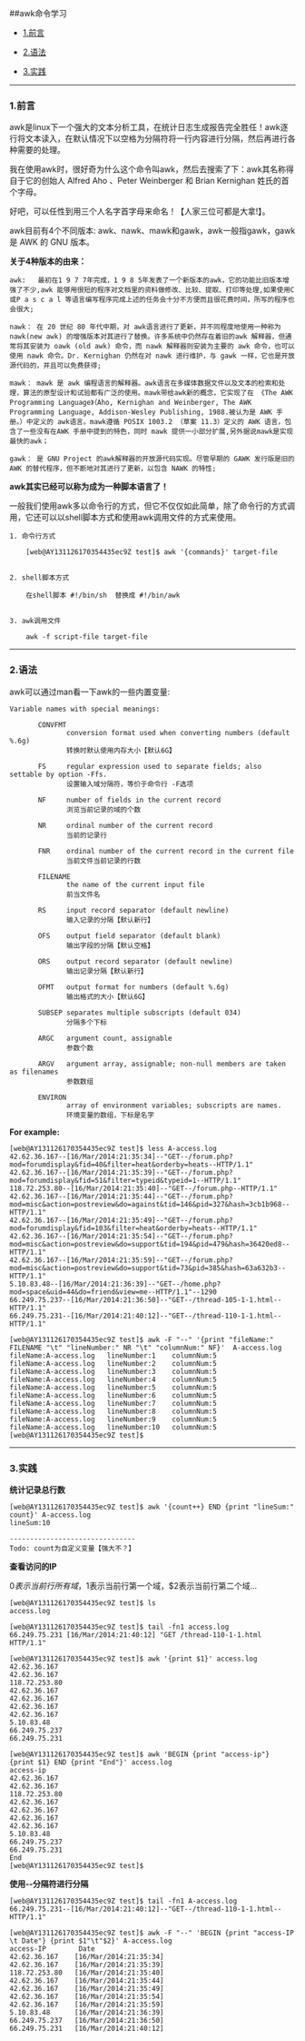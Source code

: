 

##awk命令学习


*   [1.前言](#preface)

*   [2.语法](#grammar)

*   [3.实践](#action)

***

<h3 class="blueJK" id="preface">1.前言</h3>

awk是linux下一个强大的文本分析工具，在统计日志生成报告完全胜任！awk逐行将文本读入，在默认情况下以空格为分隔符将一行内容进行分隔，然后再进行各种需要的处理。


我在使用awk时，很好奇为什么这个命令叫awk，然后去搜索了下：awk其名称得自于它的创始人 Alfred Aho 、Peter Weinberger 和 Brian Kernighan 姓氏的首个字母。


好吧，可以任性到用三个人名字首字母来命名！【人家三位可都是大拿!】。


awk目前有4个不同版本: awk、nawk、mawk和gawk，awk一般指gawk，gawk 是 AWK 的 GNU 版本。


**关于4种版本的由来：**

    awk:   最初在1 9 7 7年完成，1 9 8 5年发表了一个新版本的awk，它的功能比旧版本增强了不少,awk 能够用很短的程序对文档里的资料做修改、比较、提取、打印等处理,如果使用C 或P a s c a l 等语言编写程序完成上述的任务会十分不方便而且很花费时间，所写的程序也会很大;
    
    nawk： 在 20 世纪 80 年代中期，对 awk语言进行了更新，并不同程度地使用一种称为 nawk(new awk) 的增强版本对其进行了替换。许多系统中仍然存在着旧的awk 解释器，但通常将其安装为 oawk (old awk) 命令，而 nawk 解释器则安装为主要的 awk 命令，也可以使用 nawk 命令。Dr. Kernighan 仍然在对 nawk 进行维护，与 gawk 一样，它也是开放源代码的，并且可以免费获得;
    
    mawk： mawk 是 awk 编程语言的解释器。awk语言在多媒体数据文件以及文本的检索和处理，算法的原型设计和试验都有广泛的使用。mawk带给awk新的概念，它实现了在 《The AWK Programming Language》（Aho, Kernighan and Weinberger, The AWK Programming Language, Addison-Wesley Publishing, 1988.被认为是 AWK 手册。）中定义的 awk语言。mawk遵循 POSIX 1003.2 （草案 11.3）定义的 AWK 语言，包含了一些没有在AWK 手册中提到的特色，同时 mawk 提供一小部分扩展,另外据说mawk是实现最快的awk；
    
    gawk： 是 GNU Project 的awk解释器的开放源代码实现。尽管早期的 GAWK 发行版是旧的 AWK 的替代程序，但不断地对其进行了更新，以包含 NAWK 的特性;
    


**awk其实已经可以称为成为一种脚本语言了！**
 
一般我们使用awk多以命令行的方式，但它不仅仅如此简单，除了命令行的方式调用，它还可以以shell脚本方式和使用awk调用文件的方式来使用。

    1. 命令行方式
    
        [web@AY131126170354435ec9Z test]$ awk '{commands}' target-file
        
        
    2. shell脚本方式
     
        在shell脚本 #!/bin/sh  替换成 #!/bin/awk

        
    3. awk调用文件
    
        awk -f script-file target-file


***

<h3 class="blueJK" id="grammar">2.语法</h3>

awk可以通过man看一下awk的一些内置变量:

    Variable names with special meanings:
    
           CONVFMT
                  conversion format used when converting numbers (default %.6g)
                  转换时默认使用内存大小【默认6G】
    
           FS     regular expression used to separate fields; also settable by option -Ffs.
                  设置输入域分隔符，等价于命令行 -F选项
           
           NF     number of fields in the current record
                  浏览当前记录的域的个数
                    
           NR     ordinal number of the current record
                  当前的记录行
                        
           FNR    ordinal number of the current record in the current file
                  当前文件当前记录的行数
                    
           FILENAME
                  the name of the current input file
                  前当文件名
    
           RS     input record separator (default newline)
                  输入记录的分隔【默认新行】  
                
           OFS    output field separator (default blank)
                  输出字段的分隔【默认空格】
                    
           ORS    output record separator (default newline)
                  输出记录分隔【默认新行】
                    
           OFMT   output format for numbers (default %.6g)
                  输出格式的大小【默认6G】
    
           SUBSEP separates multiple subscripts (default 034)
                  分隔多个下标            
        
           ARGC   argument count, assignable
                  参数个数
    
           ARGV   argument array, assignable; non-null members are taken as filenames
                  参数数组
                    
           ENVIRON
                  array of environment variables; subscripts are names.
                  环境变量的数组，下标是名字



**For example:**

    [web@AY131126170354435ec9Z test]$ less A-access.log
    42.62.36.167--[16/Mar/2014:21:35:34]--"GET--/forum.php?mod=forumdisplay&fid=40&filter=heat&orderby=heats--HTTP/1.1"
    42.62.36.167--[16/Mar/2014:21:35:39]--"GET--/forum.php?mod=forumdisplay&fid=51&filter=typeid&typeid=1--HTTP/1.1"
    118.72.253.80--[16/Mar/2014:21:35:40]--"GET--/forum.php--HTTP/1.1"
    42.62.36.167--[16/Mar/2014:21:35:44]--"GET--/forum.php?mod=misc&action=postreview&do=against&tid=146&pid=327&hash=3cb1b968--HTTP/1.1"
    42.62.36.167--[16/Mar/2014:21:35:49]--"GET--/forum.php?mod=forumdisplay&fid=103&filter=heat&orderby=heats--HTTP/1.1"
    42.62.36.167--[16/Mar/2014:21:35:54]--"GET--/forum.php?mod=misc&action=postreview&do=support&tid=194&pid=479&hash=36420ed8--HTTP/1.1"
    42.62.36.167--[16/Mar/2014:21:35:59]--"GET--/forum.php?mod=misc&action=postreview&do=support&tid=73&pid=385&hash=63a632b3--HTTP/1.1"
    5.10.83.48--[16/Mar/2014:21:36:39]--"GET--/home.php?mod=space&uid=44&do=friend&view=me--HTTP/1.1"--1290
    66.249.75.237--[16/Mar/2014:21:36:50]--"GET--/thread-105-1-1.html--HTTP/1.1"
    66.249.75.231--[16/Mar/2014:21:40:12]--"GET--/thread-110-1-1.html--HTTP/1.1"

    [web@AY131126170354435ec9Z test]$ awk -F "--" '{print "fileName:" FILENAME "\t" "lineNumber:" NR "\t" "columnNum:" NF}'  A-access.log
    fileName:A-access.log   lineNumber:1    columnNum:5
    fileName:A-access.log   lineNumber:2    columnNum:5
    fileName:A-access.log   lineNumber:3    columnNum:5
    fileName:A-access.log   lineNumber:4    columnNum:5
    fileName:A-access.log   lineNumber:5    columnNum:5
    fileName:A-access.log   lineNumber:6    columnNum:5
    fileName:A-access.log   lineNumber:7    columnNum:5
    fileName:A-access.log   lineNumber:8    columnNum:5
    fileName:A-access.log   lineNumber:9    columnNum:5
    fileName:A-access.log   lineNumber:10   columnNum:5
    [web@AY131126170354435ec9Z test]$


***


<h3 class="blueJK" id="action">3.实践</h3>

**统计记录总行数**

    [web@AY131126170354435ec9Z test]$ awk '{count++} END {print "lineSum:" count}' A-access.log
    lineSum:10

    -------------------------------
    Todo: count为自定义变量【强大不？】

**查看访问的IP**


$0表示当前行所有域，$1表示当前行第一个域，$2表示当前行第二个域...

    [web@AY131126170354435ec9Z test]$ ls
    access.log
    
    [web@AY131126170354435ec9Z test]$ tail -fn1 access.log 
    66.249.75.231 [16/Mar/2014:21:40:12] "GET /thread-110-1-1.html HTTP/1.1"
    
    [web@AY131126170354435ec9Z test]$ awk '{print $1}' access.log 
    42.62.36.167
    42.62.36.167
    118.72.253.80
    42.62.36.167
    42.62.36.167
    42.62.36.167
    42.62.36.167
    5.10.83.48
    66.249.75.237
    66.249.75.231
    
    [web@AY131126170354435ec9Z test]$ awk 'BEGIN {print "access-ip"} {print $1} END {print "End"}' access.log                
    access-ip
    42.62.36.167
    42.62.36.167
    118.72.253.80
    42.62.36.167
    42.62.36.167
    42.62.36.167
    42.62.36.167
    5.10.83.48
    66.249.75.237
    66.249.75.231
    End
    [web@AY131126170354435ec9Z test]$ 


**使用--分隔符进行分隔**

    [web@AY131126170354435ec9Z test]$ tail -fn1 A-access.log 
    66.249.75.231--[16/Mar/2014:21:40:12]--"GET--/thread-110-1-1.html--HTTP/1.1"
    
    [web@AY131126170354435ec9Z test]$ awk -F "--" 'BEGIN {print "access-IP \t Date"} {print $1"\t"$2}' A-access.log      
    access-IP        Date
    42.62.36.167    [16/Mar/2014:21:35:34]
    42.62.36.167    [16/Mar/2014:21:35:39]
    118.72.253.80   [16/Mar/2014:21:35:40]
    42.62.36.167    [16/Mar/2014:21:35:44]
    42.62.36.167    [16/Mar/2014:21:35:49]
    42.62.36.167    [16/Mar/2014:21:35:54]
    42.62.36.167    [16/Mar/2014:21:35:59]
    5.10.83.48      [16/Mar/2014:21:36:39]
    66.249.75.237   [16/Mar/2014:21:36:50]
    66.249.75.231   [16/Mar/2014:21:40:12] 

